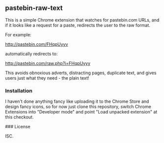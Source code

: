 ## pastebin-raw-text

This is a simple Chrome extension that watches for pastebin.com URLs, and
if it looks like a request for a paste, redirects the user to the raw
format.

For example:

<http://pastebin.com/FHqpUyyv>

automatically redirects to:

<http://pastebin.com/raw.php?i=FHqpUyyv>

This avoids obnoxious adverts, distracting pages, duplicate text, and gives
users just what they need - the plain text!

### Installation

I haven't done anything fancy like uploading it to the Chrome Store and
design fancy icons, so for now just clone this repository, switch Chrome
Extensions into "Developer mode" and point "Load unpacked extension" at
this checkout.

### License

ISC.

